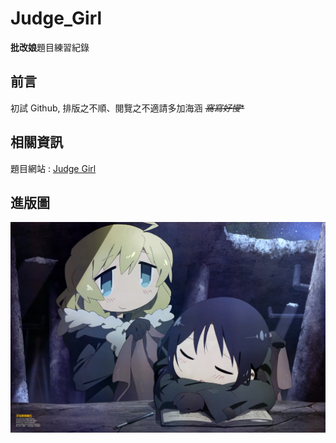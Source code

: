 # Judge_Girl
 **批改娘**題目練習紀錄

## 前言
初試 Github, 排版之不順、閱覽之不適請多加海涵
~~*窩寫好慢**~~

## 相關資訊
題目網站 : [Judge Girl](https://judgegirl.csie.org/)

## 進版圖
![image](https://github.com/Shiritai/Judge_Girl/blob/main/wallpaper422.jpg)
